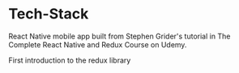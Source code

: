 # Tech-Stack

React Native mobile app built from Stephen Grider's tutorial in The Complete React Native and Redux Course on Udemy.

First introduction to the redux library
